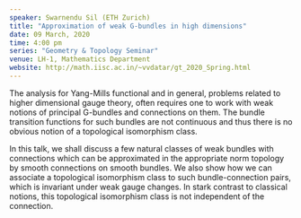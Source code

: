 ```yaml
---
speaker: Swarnendu Sil (ETH Zurich)
title: "Approximation of weak G-bundles in high dimensions"
date: 09 March, 2020
time: 4:00 pm
series: "Geometry & Topology Seminar"
venue: LH-1, Mathematics Department
website: http://math.iisc.ac.in/~vvdatar/gt_2020_Spring.html
---
```


The analysis for Yang-Mills functional and in general, problems related to higher dimensional gauge theory, 
often requires one to work with weak notions of principal G-bundles and connections on them. The bundle transition 
functions for such bundles are not continuous and thus there is no obvious notion of a topological isomorphism class. 

In this talk, we shall discuss a few natural classes of weak bundles with connections which can be approximated in 
the appropriate norm topology by smooth connections on smooth bundles. We also show how we can associate a topological 
isomorphism class to such bundle-connection pairs, which is invariant under weak gauge changes. In stark contrast 
to classical notions, this topological isomorphism class is not independent of the connection. 
